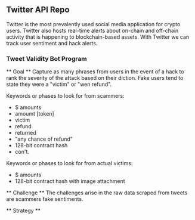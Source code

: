 ## Twitter API Repo

Twitter is the most prevalently used social media application for crypto users. Twitter also hosts real-time alerts about on-chain and off-chain activity that is happening to blockchain-based assets. With Twitter we can track user sentiment and hack alerts.


### Tweet Validity Bot Program 
** Goal **
Capture as many phrases from users in the event of a hack to rank the severity of the attack based on their diction. Fake users tend to state they were a "victim" or "wen refund". 

Keywords or phases to look for from scammers:
- $ amounts
-  amoumt [token]
- victim
- refund
- returned
- "any chance of refund"
- 128-bit contract hash
- con't.

Keywords or phases to look for from actual victims:
- $ amounts
- 128-bit contract hash with image attachment


** Challenge **
The challenges arise in the raw data scraped from tweets are scammers fake sentiments. 

** Strategy **

